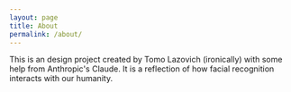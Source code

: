 ```yaml
---
layout: page
title: About
permalink: /about/
---
```


This is an design project created by Tomo Lazovich (ironically) with some help from Anthropic's Claude. It is a reflection of how facial recognition interacts with our humanity. 

